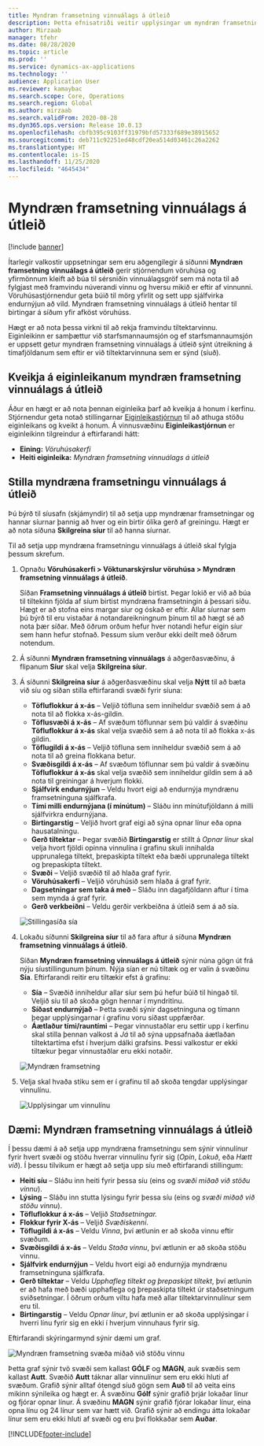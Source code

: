 ```yaml
---
title: Myndræn framsetning vinnuálags á útleið
description: Þetta efnisatriði veitir upplýsingar um myndræn framsetningu á útleið. Þessi virkni gerir stjórnendum vöruhúsa og yfirmönnum kleift að búa til sérsniðin vinnuálagsgröf sem má nota til að fylgjast með framvindu núverandi vinnu og hversu mikið er eftir af vinnunni. Vöruhúsastjórnendur geta búið til mörg yfirlit og sett upp sjálfvirka endurnýjun að vild.
author: Mirzaab
manager: tfehr
ms.date: 08/28/2020
ms.topic: article
ms.prod: ''
ms.service: dynamics-ax-applications
ms.technology: ''
audience: Application User
ms.reviewer: kamaybac
ms.search.scope: Core, Operations
ms.search.region: Global
ms.author: mirzaab
ms.search.validFrom: 2020-08-28
ms.dyn365.ops.version: Release 10.0.13
ms.openlocfilehash: cbfb395c9103ff31979bfd57333f689e38915652
ms.sourcegitcommit: deb711c92251ed48cdf20ea514d03461c26a2262
ms.translationtype: HT
ms.contentlocale: is-IS
ms.lasthandoff: 11/25/2020
ms.locfileid: "4645434"
---
```

# <a name="outbound-workload-visualization"></a>Myndræn framsetning vinnuálags á útleið

[!include [banner](../includes/banner.md)]

Ítarlegir valkostir uppsetningar sem eru aðgengilegir á síðunni **Myndræn framsetning vinnuálags á útleið** gerir stjórnendum vöruhúsa og yfirmönnum kleift að búa til sérsniðin vinnuálagsgröf sem má nota til að fylgjast með framvindu núverandi vinnu og hversu mikið er eftir af vinnunni. Vöruhúsastjórnendur geta búið til mörg yfirlit og sett upp sjálfvirka endurnýjun að vild. Myndræn framsetning vinnuálags á útleið hentar til birtingar á síðum yfir afköst vöruhúss.

Hægt er að nota þessa virkni til að rekja framvindu tiltektarvinnu. Eiginleikinn er samþættur við starfsmannaumsjón og ef starfsmannaumsjón er uppsett getur myndræn framsetning vinnuálags á útleið sýnt útreikning á tímafjöldanum sem eftir er við tiltektarvinnuna sem er sýnd (síuð).

## <a name="turn-on-the-outbound-workload-visualization-feature"></a>Kveikja á eiginleikanum myndræn framsetning vinnuálags á útleið

Áður en hægt er að nota þennan eiginleika þarf að kveikja á honum í kerfinu. Stjórnendur geta notað stillingarnar [Eiginleikastjórnun](../../fin-ops-core/fin-ops/get-started/feature-management/feature-management-overview.md) til að athuga stöðu eiginleikans og kveikt á honum. Á vinnusvæðinu **Eiginleikastjórnun** er eiginleikinn tilgreindur á eftirfarandi hátt:

- **Eining:** *Vöruhúsakerfi*
- **Heiti eiginleika:** *Myndræn framsetning vinnuálags á útleið*

## <a name="set-up-outbound-workload-visualizations"></a>Stilla myndræna framsetningu vinnuálags á útleið

Þú býrð til síusafn (skjámyndir) til að setja upp myndrænar framsetningar og hannar síurnar þannig að hver og ein birtir ólíka gerð af greiningu. Hægt er að nota síðuna **Skilgreina síur** til að hanna síurnar.

Til að setja upp myndræna framsetningu vinnuálags á útleið skal fylgja þessum skrefum.

1. Opnaðu **Vöruhúsakerfi \> Vöktunarskýrslur vöruhúsa \> Myndræn framsetning vinnuálags á útleið**.

    Síðan **Framsetning vinnuálags á útleið** birtist. Þegar lokið er við að búa til tiltekinn fjölda af síum birtist myndræna framsetningin á þessari síðu. Hægt er að stofna eins margar síur og óskað er eftir. Allar síurnar sem þú býrð til eru vistaðar á notandareikningnum þínum til að hægt sé að nota þær síðar. Með öðrum orðum hefur hver notandi hefur eigin síur sem hann hefur stofnað. Þessum síum verður ekki deilt með öðrum notendum.

1. Á síðunni **Myndræn framsetning vinnuálags** á aðgerðasvæðinu, á flipanum **Síur** skal velja **Skilgreina síur**.
1. Á síðunni **Skilgreina síur** á aðgerðasvæðinu skal velja **Nýtt** til að bæta við síu og síðan stilla eftirfarandi svæði fyrir síuna:

    - **Töfluflokkur á x-ás** – Veljið töfluna sem inniheldur svæðið sem á að nota til að flokka x-ás-gildin.
    - **Töflusvæði á x-ás** – Af svæðum töflunnar sem þú valdir á svæðinu **Töfluflokkur á x-ás** skal velja svæðið sem á að nota til að flokka x-ás gildin.
    - **Töflugildi á x-ás** – Veljið töfluna sem inniheldur svæðið sem á að nota til að greina flokkana betur.
    - **Svæðisgildi á x-ás** – Af svæðum töflunnar sem þú valdir á svæðinu **Töfluflokkur á x-ás** skal velja svæðið sem inniheldur gildin sem á að nota til greiningar á hverjum flokki.
    - **Sjálfvirk endurnýjun** – Veldu hvort eigi að endurnýja myndrænu framsetninguna sjálfkrafa.
    - **Tími milli endurnýjana (í mínútum)** – Sláðu inn mínútufjöldann á milli sjálfvirkra endurnýjana.
    - **Birtingarstig** – Veljið hvort graf eigi að sýna opnar línur eða opna hausatalningu.
    - **Gerð tiltektar** – Þegar svæðið **Birtingarstig** er stillt á _Opnar línur_ skal velja hvort fjöldi opinna vinnulína í grafinu skuli innihalda upprunalega tiltekt, þrepaskipta tiltekt eða bæði upprunalega tiltekt og þrepaskipta tiltekt.
    - **Svæði** – Veljið svæðið til að hlaða graf fyrir.
    - **Vöruhúsakerfi** – Veljið vöruhúsið sem hlaða á graf fyrir.
    - **Dagsetningar sem taka á með** – Sláðu inn dagafjöldann aftur í tíma sem mynda á graf fyrir.
    - **Gerð verkbeiðni** – Veldu gerðir verkbeiðna á útleið sem á að sía.

    ![Stillingasíða sía](media/work-viz-filters-1.png "Stillingasíða sía")

1. Lokaðu síðunni **Skilgreina síur** til að fara aftur á síðuna **Myndræn framsetning vinnuálags á útleið**.

    Síðan **Myndræn framsetning vinnuálags á útleið** sýnir núna gögn út frá nýju síustillingunum þínum. Nýja sían er nú tiltæk og er valin á svæðinu **Sía**. Eftirfarandi reitir eru tiltækir efst á grafinu:

    - **Sía** – Svæðið inniheldur allar síur sem þú hefur búið til hingað til. Veljið síu til að skoða gögn hennar í myndritinu.
    - **Síðast endurnýjað** – Þetta svæði sýnir dagsetninguna og tímann þegar upplýsingarnar í grafinu voru síðast uppfærðar.
    - **Áætlaður tími/rauntími** – Þegar vinnustaðlar eru settir upp í kerfinu skal stilla þennan valkost á *Já* til að sýna uppsafnaða áætlaðan tiltektartíma efst í hverjum dálki grafsins. Þessi valkostur er ekki tiltækur þegar vinnustaðlar eru ekki notaðir.

    ![Myndræn framsetning](media/work-viz-chart.png "Myndræn útfærsla dæma")

1. Velja skal hvaða stiku sem er í grafinu til að skoða tengdar upplýsingar vinnulínu.

    ![Upplýsingar um vinnulínu](media/work-viz-work-details.png "Upplýsingar um vinnulínu")

## <a name="example-outbound-workload-visualization-for-zones"></a>Dæmi: Myndræn framsetning vinnuálags á útleið

Í þessu dæmi á að setja upp myndræna framsetningu sem sýnir vinnulínur fyrir hvert svæði og stöðu hverrar vinnulínu fyrir sig (_Opin_, _Lokuð_, eða _Hætt við_). Í þessu tilvikum er hægt að setja upp síu með eftirfarandi stillingum:

- **Heiti síu** – Sláðu inn heiti fyrir þessa síu (eins og _svæði miðað við stöðu vinnu_).
- **Lýsing** – Sláðu inn stutta lýsingu fyrir þessa síu (eins og _svæði miðað við stöðu vinnu_).
- **Töfluflokkur á x-ás** – Veljið _Staðsetningar._
- **Flokkur fyrir X-ás** – Veljið _Svæðiskenni_.
- **Töflugildi á x-ás** – Veldu _Vinna_, því ætlunin er að skoða vinnu eftir svæðum.
- **Svæðisgildi á x-ás** – Veldu _Staða vinnu_, því ætlunin er að skoða stöðu vinnu.
- **Sjálfvirk endurnýjun** – Veldu hvort eigi að endurnýja myndrænu framsetninguna sjálfkrafa.
- **Gerð tiltektar** – Veldu _Upphafleg tiltekt og þrepaskipt tiltekt_, því ætlunin er að hafa með bæði upphaflega og þrepaskipta tiltekt úr staðsetningum sviðsetningar. Í öðrum orðum viltu hafa með allar tiltektarvinnulínur sem eru til.
- **Birtingarstig** – Veldu _Opnar línur_, því ætlunin er að skoða upplýsingar í hverri línu fyrir sig en ekki í hverjum vinnuhaus fyrir sig.

Eftirfarandi skýringarmynd sýnir dæmi um graf.

![Myndræn framsetning svæða miðað við stöðu vinnu](media/work-viz-chart.png "Myndræn framsetning svæða miðað við stöðu vinnu")

Þetta graf sýnir tvö svæði sem kallast **GÓLF** og **MAGN**, auk svæðis sem kallast **Autt**. Svæðið **Autt** táknar allar vinnulínur sem eru ekki hluti af svæðum. Grafið sýnir alltaf ótengd síuð gögn sem **Auð** til að veita eins mikinn sýnileika og hægt er. Á svæðinu **Gólf** sýnir grafið þrjár lokaðar línur og fjórar opnar línur. Á svæðinu **MAGN** sýnir grafið fjórar lokaðar línur, eina opna línu og 24 línur sem var hætt við. Grafið sýnir að endingu átta lokaðar línur sem eru ekki hluti af svæði og eru því flokkaðar sem **Auðar**.


[!INCLUDE[footer-include](../../includes/footer-banner.md)]